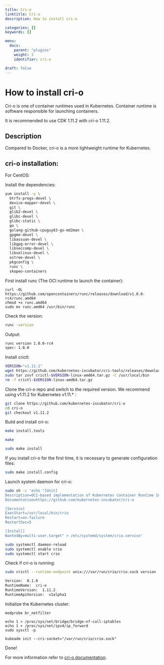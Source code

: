 ```yaml
---
title: Cri-o
linktitle: Cri-o
description: How to install cri-o

categories: []
keywords: []

menu:
  docs:
    parent: "plugins"
    weight: 3
    identifier: cri-o

draft: false
---
```

# How to install cri-o
Cri-o is one of container runtimes used in Kubernetes. Container runtime is software responsible for launching containers.

It is recommended to use CDK 1.11.2 with cri-o 1.11.2.

## Description

Compared to Docker, cri-o is a more lightweight runtime for Kubernetes.


## сri-o installation:

For CentOS:  

Install the dependencies:  
```bash
yum install -y \
  btrfs-progs-devel \
  device-mapper-devel \
  git \
  glib2-devel \
  glibc-devel \
  glibc-static \
  go \
  golang-github-cpuguy83-go-md2man \
  gpgme-devel \
  libassuan-devel \
  libgpg-error-devel \
  libseccomp-devel \
  libselinux-devel \
  ostree-devel \
  pkgconfig \
  runc \
  skopeo-containers
```

First install runc (The OCI runtime to launch the container):
```bash:
curl -OL https://github.com/opencontainers/runc/releases/download/v1.0.0-rc4/runc.amd64
chmod +x runc.amd64
sudo mv runc.amd64 /usr/bin/runc
```

Check the version:
```bash
runc -version
```
Output:  
```bash
runc version 1.0.0-rc4
spec: 1.0.0
```

Install crictl:
```bash
VERSION="v1.11.1"
wget https://github.com/kubernetes-incubator/cri-tools/releases/download/$VERSION/crictl-$VERSION-linux-amd64.tar.gz
sudo tar zxvf crictl-$VERSION-linux-amd64.tar.gz -C /usr/local/bin
rm -f crictl-$VERSION-linux-amd64.tar.gz
```

Clone the cri-o repo and switch to the required version. We recommend using v1.11.2 for Kubernetes v1.11.* :
```bash
git clone https://github.com/kubernetes-incubator/cri-o
cd cri-o
git checkout v1.11.2
```

Build and install cri-o:  
```bash
make install.tools
```

```bash
make
```

```bash
sudo make install
```

If you install cri-o for the first time, it is necessary to generate configuration files:
```bash
sudo make install.config
```

Launch system daemon for cri-o:
```bash
sudo sh -c 'echo "[Unit]
Description=OCI-based implementation of Kubernetes Container Runtime Interface
Documentation=https://github.com/kubernetes-incubator/cri-o

[Service]
ExecStart=/usr/local/bin/crio
Restart=on-failure
RestartSec=5

[Install]
WantedBy=multi-user.target" > /etc/systemd/system/crio.service'
```

```bash
sudo systemctl daemon-reload
sudo systemctl enable crio
sudo systemctl start crio
```

Check if cri-o is running:
```bash
sudo crictl --runtime-endpoint unix:///var/run/crio/crio.sock version
```

```bash
Version:  0.1.0
RuntimeName:  cri-o
RuntimeVersion:  1.11.2
RuntimeApiVersion:  v1alpha1
```

Initialize the Kubernetes cluster:

```
modprobe br_netfilter

echo 1 > /proc/sys/net/bridge/bridge-nf-call-iptables
echo 1 > /proc/sys/net/ipv4/ip_forward
sudo sysctl -p

kubeadm init --cri-socket="/var/run/crio/crio.sock"
```

Done!

For more information refer to [cri-o documentation](https://github.com/kubernetes-incubator/cri-o).
